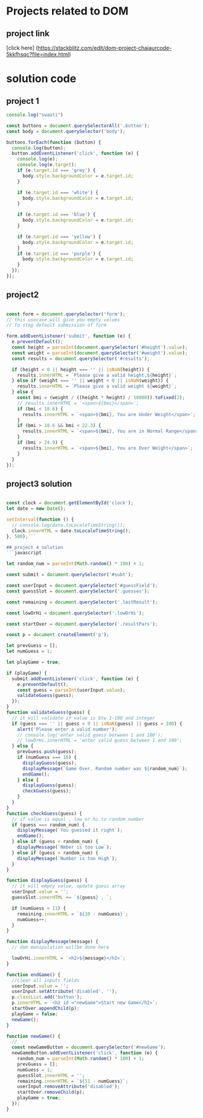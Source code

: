 # Projects related to DOM

## project link
[click here] (https://stackblitz.com/edit/dom-project-chaiaurcode-5kkfhsqc?file=index.html)

# solution code

## project 1

```javascript
console.log("swaati")

const buttons = document.querySelectorAll('.button');
const body = document.querySelector('body');

buttons.forEach(function (button) {
  console.log(button);
  button.addEventListener('click', function (e) {
    console.log(e);
    console.log(e.target);
    if (e.target.id === 'grey') {
      body.style.backgroundColor = e.target.id;
    }

    if (e.target.id === 'white') {
      body.style.backgroundColor = e.target.id;
    }

    if (e.target.id === 'blue') {
      body.style.backgroundColor = e.target.id;
    }

    if (e.target.id === 'yellow') {
      body.style.backgroundColor = e.target.id;
    }
    if (e.target.id === 'purple') {
      body.style.backgroundColor = e.target.id;
    }
  });
});

```
## project2
``` javascript

const form = document.querySelector('form');
// this usecase will give you empty values
// To stop default submission of form

form.addEventListener('submit', function (e) {
  e.preventDefault();
  const height = parseInt(document.querySelector('#height').value);
  const weight = parseInt(document.querySelector('#weight').value);
  const results = document.querySelector('#results');

  if (height < 0 || height === '' || isNaN(height)) {
    results.innerHTML = `Please give a valid height,${height}`;
  } else if (weight === '' || weight < 0 || isNaN(weight)) {
    results.innerHTML = `Please give a valid weight ${weight}`;
  } else {
    const bmi = (weight / ((height * height) / 10000)).toFixed(2);
    // results.innerHTML = `<span>${bmi}</span>`;
    if (bmi < 18.6) {
      results.innerHTML = `<span>${bmi}, You are Under Weight</span>`;
    }
    if (bmi > 18.6 && bmi < 22.3) {
      results.innerHTML = `<span>${bmi}, You are in Normal Range</span>`;
    }
    if (bmi > 24.9) {
      results.innerHTML = `<span>${bmi}, You are Over Weight</span>`;
    }
  }
});
```

## project3 solution

```javascript

const clock = document.getElementById('clock');
let date = new Date();

setInterval(function () {
  // console.log(date.toLocaleTimeString());
  clock.innerHTML = date.toLocaleTimeString();
}, 500);```

## project 4 solution
```javascript

let random_num = parseInt(Math.random() * 100) + 1;

const submit = document.querySelector('#subt');

const userInput = document.querySelector('#guessField');
const guessSlot = document.querySelector('.guesses');

const remaining = document.querySelector('.lastResult');

const lowOrHi = document.querySelector('.lowOrHi');

const startOver = document.querySelector('.resultPars');

const p = document.createElement('p');

let prevGuess = [];
let numGuess = 1;

let playGame = true;

if (playGame) {
  submit.addEventListener('click', function (e) {
    e.preventDefault();
    const guess = parseInt(userInput.value);
    validateGuess(guess);
  });
}
function validateGuess(guess) {
  // it will validate if value is btw 1-100 and integer
  if (guess === '' || guess < 0 || isNaN(guess) || guess > 100) {
    alert('Please enter a valid number');
    // console.log('enter valid guess between 1 and 100');
    // lowOrHi.innerHTML = 'enter valid guess between 1 and 100';
  } else {
    prevGuess.push(guess);
    if (numGuess === 10) {
      displayGuess(guess);
      displayMessage(`Game Over. Random number was ${random_num}`);
      endGame();
    } else {
      displayGuess(guess);
      checkGuess(guess);
    }
  }
}
function checkGuess(guess) {
  // if value is equal , low or hi to random number
  if (guess === random_num) {
    displayMessage(`You guessed it right`);
    endGame();
  } else if (guess < random_num) {
    displayMessage(`Nmber is too Low`);
  } else if (guess > random_num) {
    displayMessage(`Number is too High`);
  }
}

function displayGuess(guess) {
  // it will empty value, update guess array
  userInput.value = '';
  guessSlot.innerHTML += `${guess} , `;

  if (numGuess < 11) {
    remaining.innerHTML = `${10 - numGuess}`;
    numGuess++;
  }
}

function displayMessage(message) {
  // dom manipulation willbe done here

  lowOrHi.innerHTML = `<h2>${message}</h2>`;
}

function endGame() {
  //clear all inputs fields
  userInput.value = '';
  userInput.setAttribute('disabled', '');
  p.classList.add('button');
  p.innerHTML = `<h2 id ="newGame">Start new Game</h2>`;
  startOver.appendChild(p);
  playGame = false;
  newGame();
}

function newGame() {
  //
  const newGameButton = document.querySelector('#newGame');
  newGameButton.addEventListener('click', function (e) {
    random_num = parseInt(Math.random() * 100) + 1;
    prevGuess = [];
    numGuess = 1;
    guessSlot.innerHTML = '';
    remaining.innerHTML = `${11 - numGuess}`;
    userInput.removeAttribute('disabled');
    startOver.removeChild(p);
    playGame = true;
  });
}
```